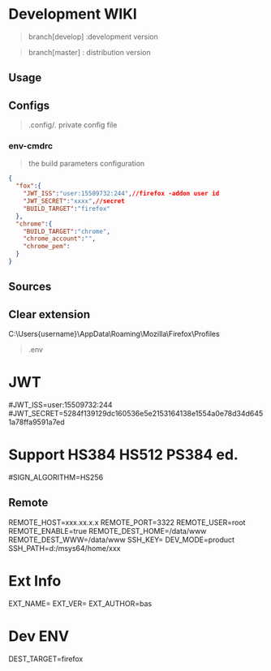 # Development WIKI

> branch[develop] :development version

> branch[master] : distribution version 

## Usage


## Configs

> .config/*.* private config file 

### env-cmdrc 

> the build parameters configuration

```json
{
  "fox":{
    "JWT_ISS":"user:15509732:244",//firefox -addon user id
    "JWT_SECRET":"xxxx",//secret
    "BUILD_TARGET":"firefox"
  },
  "chrome":{
    "BUILD_TARGET":"chrome",
    "chrome_account":"",
    "chrome_pem":
  }
}
```


## Sources

## Clear extension
C:\Users\{username}\AppData\Roaming\Mozilla\Firefox\Profiles

> .env

# JWT
#JWT_ISS=user:15509732:244
#JWT_SECRET=5284f139129dc160536e5e2153164138e1554a0e78d34d6451a78ffa9591a7ed
# Support HS384 HS512 PS384 ed.
#SIGN_ALGORITHM=HS256

## Remote

  REMOTE_HOST=xxx.xx.x.x
  REMOTE_PORT=3322
  REMOTE_USER=root
  REMOTE_ENABLE=true
  REMOTE_DEST_HOME=/data/www
  REMOTE_DEST_WWW=/data/www
  SSH_KEY=
  DEV_MODE=product
  SSH_PATH=d:/msys64/home/xxx

# Ext Info
EXT_NAME=
EXT_VER=
EXT_AUTHOR=bas


# Dev ENV

DEST_TARGET=firefox